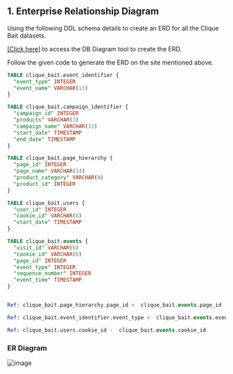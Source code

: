 ## 1. Enterprise Relationship Diagram

Using the following DDL schema details to create an ERD for all the Clique Bait datasets.

[[Click here]](https://dbdiagram.io/d) to access the DB Diagram tool to create the ERD.

Follow the given code to generate the ERD on the site mentioned above.

~~~~sql
TABLE clique_bait.event_identifier {
  "event_type" INTEGER
  "event_name" VARCHAR(13)
}

TABLE clique_bait.campaign_identifier {
  "campaign_id" INTEGER
  "products" VARCHAR(3)
  "campaign_name" VARCHAR(33)
  "start_date" TIMESTAMP
  "end_date" TIMESTAMP
}

TABLE clique_bait.page_hierarchy {
  "page_id" INTEGER
  "page_name" VARCHAR(14)
  "product_category" VARCHAR(9)
  "product_id" INTEGER
}

TABLE clique_bait.users {
  "user_id" INTEGER
  "cookie_id" VARCHAR(6)
  "start_date" TIMESTAMP
}

TABLE clique_bait.events {
  "visit_id" VARCHAR(6)
  "cookie_id" VARCHAR(6)
  "page_id" INTEGER
  "event_type" INTEGER
  "sequence_number" INTEGER
  "event_time" TIMESTAMP
}


Ref: clique_bait.page_hierarchy.page_id <  clique_bait.events.page_id

Ref: clique_bait.event_identifier.event_type <  clique_bait.events.event_type

Ref: clique_bait.users.cookie_id -  clique_bait.events.cookie_id

~~~~

### ER Diagram
![image](https://github.com/KG-GitHubRepo/SQL-Projects/assets/95182287/44c5843b-e30e-4437-9580-3155446599f9)

